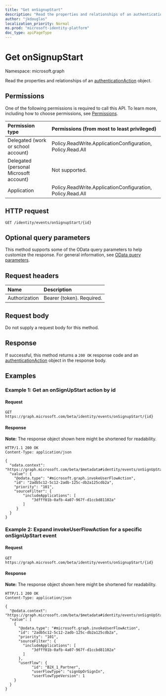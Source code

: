 ```yaml
---
title: "Get onSignupStart"
description: "Read the properties and relationships of an authenticationAction object."
author: "jkdouglas"
localization_priority: Normal
ms.prod: "microsoft-identity-platform"
doc_type: apiPageType
---
```


# Get onSignupStart
Namespace: microsoft.graph

Read the properties and relationships of an [authenticationAction](../resources/authenticationaction.md) object.

## Permissions
One of the following permissions is required to call this API. To learn more, including how to choose permissions, see [Permissions](/graph/permissions-reference).

|Permission type|Permissions (from most to least privileged)|
|:---|:---|
|Delegated (work or school account)|Policy.ReadWrite.ApplicationConfiguration, Policy.Read.All|
|Delegated (personal Microsoft account)|Not supported.|
|Application|Policy.ReadWrite.ApplicationConfiguration, Policy.Read.All|

## HTTP request

<!-- {
  "blockType": "ignored"
}
-->

``` http
GET /identity/events/onSignupStart/{id}
```

## Optional query parameters

This method supports some of the OData query parameters to help customize the response. For general information, see [OData query parameters](/graph/query-parameters).

## Request headers

|Name|Description|
|:---|:---|
|Authorization|Bearer {token}. Required.|

## Request body

Do not supply a request body for this method.

## Response

If successful, this method returns a `200 OK` response code and an [authenticationAction](../resources/authenticationaction.md) object in the response body.

## Examples

### Example 1: Get an onSignUpStart action by id

#### Request

<!-- {
  "blockType": "request",
  "name": "get_authenticationaction"
}
-->

``` http
GET https://graph.microsoft.com/beta/identity/events/onSignupStart/{id}
```

#### Response

**Note:** The response object shown here might be shortened for readability.
<!-- {
  "blockType": "response",
  "truncated": true,
  "@odata.type": "microsoft.graph.authenticationAction"
}
-->

``` http
HTTP/1.1 200 OK
Content-Type: application/json

{
  "odata.context": "https://graph.microsoft.com/beta/$metadata#identity/events/onSignUpStart/$entity,
  "value": {
    "@odata.type": "#microsoft.graph.invokeUserFlowAction",
    "id": "2adb5c12-5c12-2adb-125c-db2a125cdb2a",
    "priority": "101",
    "sourceFilter": {
        "includeApplications": [
            "3dfff01b-0afb-4a07-967f-d1ccbd81102a"
        ]
     }
  }
}
```

### Example 2: Expand invokeUserFlowAction for a specific onSignUpStart event

#### Request

<!-- {
  "blockType": "request",
  "name": "get_authenticationaction_invokeSignUpStart"
}
-->

``` http
GET https://graph.microsoft.com/beta/identity/events/onSignupStart/{id}
```

#### Response

**Note:** The response object shown here might be shortened for readability.
<!-- {
  "blockType": "response",
  "truncated": true,
  "@odata.type": "microsoft.graph.authenticationAction"
}
-->

``` http
HTTP/1.1 200 OK
Content-Type: application/json

{
  "@odata.context": "https://graph.microsoft.com/beta/$metadata#identity/events/onSignUpStart(microsoft.graph.invokeUserFlowAction/userFlow())/$entity,
  "value": [
    {
      "@odata.type": "#microsoft.graph.invokeUserFlowAction",
      "id": "2adb5c12-5c12-2adb-125c-db2a125cdb2a",
      "priority": "101",
      "sourceFilter": {
        "includeApplications": [
            "3dfff01b-0afb-4a07-967f-d1ccbd81102a"
        ]
      },
      "userFlow": {
            "id": "B2X_1_Partner",
            "userFlowType": "signUpOrSignIn",
            "userFlowTypeVersion": 1
    }
  }
}
```
